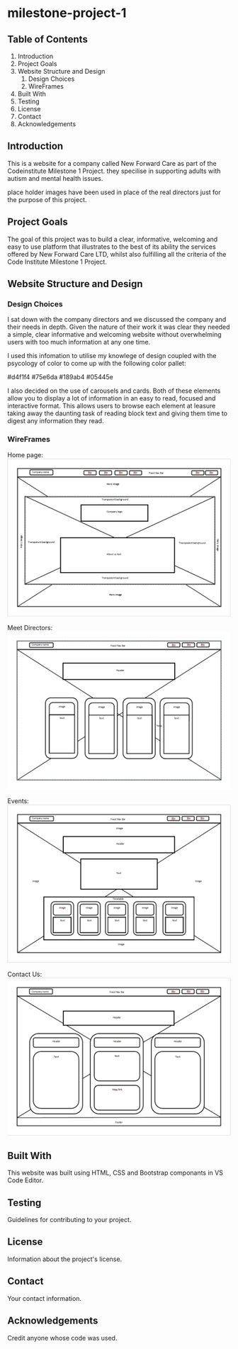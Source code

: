 # milestone-project-1

## Table of Contents

1. Introduction
2. Project Goals
3. Website Structure and Design
   1. Design Choices
   2. WireFrames
4. Built With
5. Testing
6. License
7. Contact
8. Acknowledgements

## Introduction

This is a website for a company called New Forward Care as part of the Codeinstitute Milestone 1 Project.
they specilise in supporting adults with autism and mental health issues.

place holder images have been used in place of the real directors just for the purpose of this project.

## Project Goals

The goal of this project was to build a clear, informative, welcoming and easy to use platform that illustrates to the best of its ability the services offered by New Forward Care LTD, whilst also fulfilling all the criteria of the Code Institute Milestone 1 Project.

## Website Structure and Design

### Design Choices

I sat down with the company directors and we discussed the company and their needs in depth. Given the nature of their work it was clear they needed a simple, clear informative and welcoming website without overwhelming users with too much information at any one time.

I used this infomation to utilise my knowlege of design coupled with the psycology of color to come up with the following color pallet:

#d4f1f4
#75e6da
#189ab4
#05445e

I also decided on the use of carousels and cards. Both of these elements allow
you to display a lot of information in an easy to read, focused and interactive format. This allows users to browse each element at leasure taking away the daunting task of reading block text and giving them time to digest any information they read.

### WireFrames

Home page:
![home page wireframe](assets/images/readme/home.png)

Meet Directors:
![meet directors wireframe](assets/images/readme/meetdirectors.png)

Events:
![events wireframe](assets/images/readme/events.png)

Contact Us:
![contact us wireframe](assets/images/readme/contact.png)

## Built With

This website was built using HTML, CSS and Bootstrap componants in VS Code Editor.

## Testing

Guidelines for contributing to your project.

## License

Information about the project's license.

## Contact

Your contact information.

## Acknowledgements

Credit anyone whose code was used.

